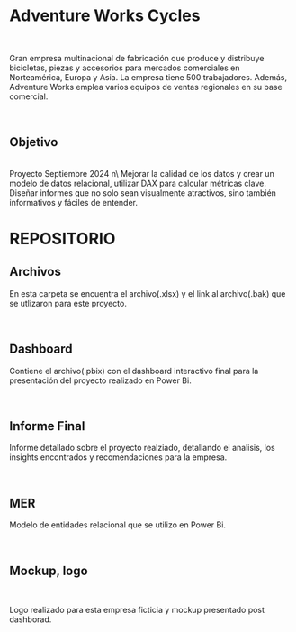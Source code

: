 # Adventure Works Cycles
<BR>

Gran empresa multinacional de fabricación que produce y distribuye bicicletas, piezas y accesorios para mercados comerciales en Norteamérica, Europa y Asia. La empresa tiene 500 trabajadores. Además, Adventure Works emplea varios equipos de ventas regionales en su base comercial.

<br>

## Objetivo

<br>
Proyecto Septiembre 2024 n\
Mejorar la calidad de los datos y crear un modelo de datos relacional, utilizar DAX para calcular métricas clave. Diseñar informes que no solo sean visualmente atractivos, sino también informativos y fáciles de entender.

<br>

# REPOSITORIO

## Archivos 
En esta carpeta se encuentra el archivo(.xlsx) y el link al archivo(.bak) que se utlizaron para este proyecto.

<br>

## Dashboard
Contiene el archivo(.pbix) con el dashboard interactivo final para la presentación del proyecto realizado en Power Bi.

<br>

## Informe Final 
Informe detallado sobre el proyecto realziado, detallando el analisis, los insights encontrados y recomendaciones para la empresa.

<br>

## MER
Modelo de entidades relacional que se utilizo en Power Bi.

<br>

## Mockup, logo

<br>

Logo realizado para esta empresa ficticia y mockup presentado post dashborad.
